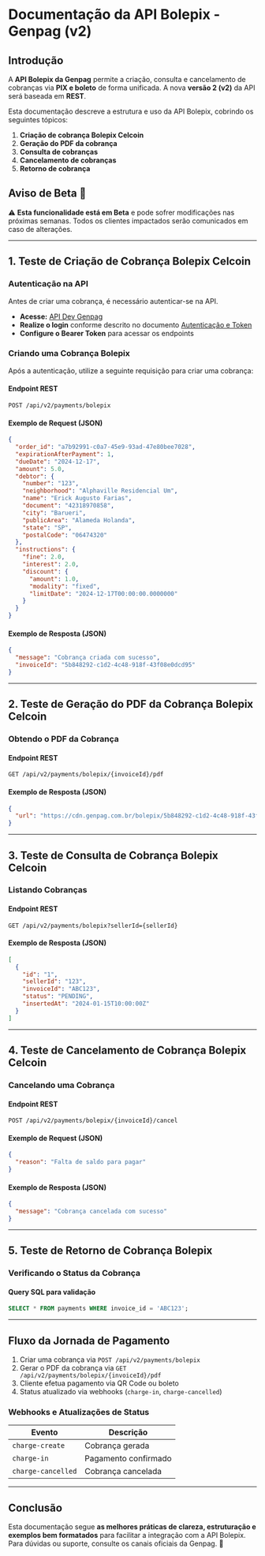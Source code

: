 # Documentação da API Bolepix - Genpag (v2)

## Introdução

A **API Bolepix da Genpag** permite a criação, consulta e cancelamento de cobranças via **PIX e boleto** de forma unificada. A nova **versão 2 (v2)** da API será baseada em **REST**.

Esta documentação descreve a estrutura e uso da API Bolepix, cobrindo os seguintes tópicos:

1. **Criação de cobrança Bolepix Celcoin**
2. **Geração do PDF da cobrança**
3. **Consulta de cobranças**
4. **Cancelamento de cobranças**
5. **Retorno de cobrança**

## **Aviso de Beta** 🚀

⚠️ **Esta funcionalidade está em Beta** e pode sofrer modificações nas próximas semanas. Todos os clientes impactados serão comunicados em caso de alterações.

---

## **1. Teste de Criação de Cobrança Bolepix Celcoin**

### **Autenticação na API**

Antes de criar uma cobrança, é necessário autenticar-se na API.

- **Acesse:** [API Dev Genpag](https://api-dev.gen.com.br/graphql)
- **Realize o login** conforme descrito no documento [Autenticação e Token](https://www.notion.so/teste_chamadas_mostqi-12ffeb246d1d805faf70f3dfd321da4e?pvs=21)
- **Configure o Bearer Token** para acessar os endpoints

### **Criando uma Cobrança Bolepix**

Após a autenticação, utilize a seguinte requisição para criar uma cobrança:

#### **Endpoint REST**

```http
POST /api/v2/payments/bolepix
```

#### **Exemplo de Request (JSON)**

```json
{
  "order_id": "a7b92991-c0a7-45e9-93ad-47e80bee7028",
  "expirationAfterPayment": 1,
  "dueDate": "2024-12-17",
  "amount": 5.0,
  "debtor": {
    "number": "123",
    "neighborhood": "Alphaville Residencial Um",
    "name": "Erick Augusto Farias",
    "document": "42318970858",
    "city": "Barueri",
    "publicArea": "Alameda Holanda",
    "state": "SP",
    "postalCode": "06474320"
  },
  "instructions": {
    "fine": 2.0,
    "interest": 2.0,
    "discount": {
      "amount": 1.0,
      "modality": "fixed",
      "limitDate": "2024-12-17T00:00:00.0000000"
    }
  }
}
```

#### **Exemplo de Resposta (JSON)**

```json
{
  "message": "Cobrança criada com sucesso",
  "invoiceId": "5b848292-c1d2-4c48-918f-43f08e0dcd95"
}
```

---

## **2. Teste de Geração do PDF da Cobrança Bolepix Celcoin**

### **Obtendo o PDF da Cobrança**

#### **Endpoint REST**

```http
GET /api/v2/payments/bolepix/{invoiceId}/pdf
```

#### **Exemplo de Resposta (JSON)**

```json
{
  "url": "https://cdn.genpag.com.br/bolepix/5b848292-c1d2-4c48-918f-43f08e0dcd95.pdf"
}
```

---

## **3. Teste de Consulta de Cobrança Bolepix Celcoin**

### **Listando Cobranças**

#### **Endpoint REST**

```http
GET /api/v2/payments/bolepix?sellerId={sellerId}
```

#### **Exemplo de Resposta (JSON)**

```json
[
  {
    "id": "1",
    "sellerId": "123",
    "invoiceId": "ABC123",
    "status": "PENDING",
    "insertedAt": "2024-01-15T10:00:00Z"
  }
]
```

---

## **4. Teste de Cancelamento de Cobrança Bolepix Celcoin**

### **Cancelando uma Cobrança**

#### **Endpoint REST**

```http
POST /api/v2/payments/bolepix/{invoiceId}/cancel
```

#### **Exemplo de Request (JSON)**

```json
{
  "reason": "Falta de saldo para pagar"
}
```

#### **Exemplo de Resposta (JSON)**

```json
{
  "message": "Cobrança cancelada com sucesso"
}
```

---

## **5. Teste de Retorno de Cobrança Bolepix**

### **Verificando o Status da Cobrança**

#### **Query SQL para validação**

```sql
SELECT * FROM payments WHERE invoice_id = 'ABC123';
```

---

## **Fluxo da Jornada de Pagamento**

1. Criar uma cobrança via `POST /api/v2/payments/bolepix`
2. Gerar o PDF da cobrança via `GET /api/v2/payments/bolepix/{invoiceId}/pdf`
3. Cliente efetua pagamento via QR Code ou boleto
4. Status atualizado via webhooks (`charge-in`, `charge-cancelled`)

### **Webhooks e Atualizações de Status**

| Evento             | Descrição            |
| ------------------ | -------------------- |
| `charge-create`    | Cobrança gerada      |
| `charge-in`        | Pagamento confirmado |
| `charge-cancelled` | Cobrança cancelada   |

---

## **Conclusão**

Esta documentação segue **as melhores práticas de clareza, estruturação e exemplos bem formatados** para facilitar a integração com a API Bolepix. Para dúvidas ou suporte, consulte os canais oficiais da Genpag. 🚀
